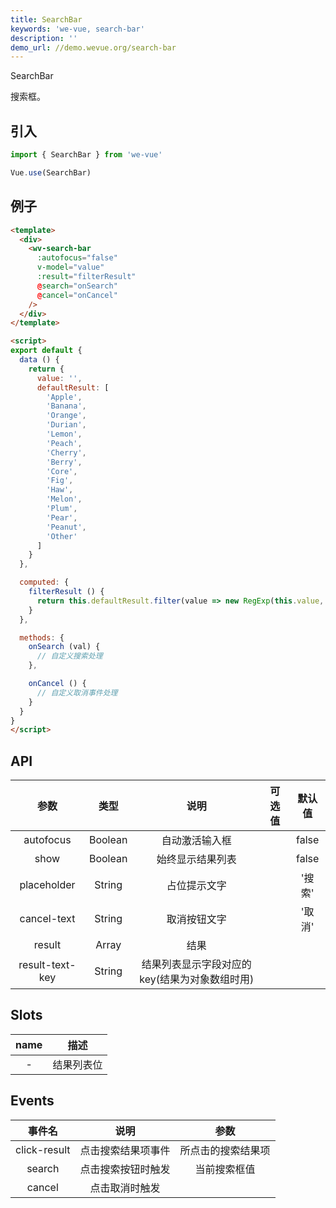 ```yaml
---
title: SearchBar
keywords: 'we-vue, search-bar'
description: ''
demo_url: //demo.wevue.org/search-bar
---
```


SearchBar

搜索框。

## 引入

```js
import { SearchBar } from 'we-vue'

Vue.use(SearchBar)
```

## 例子

```html
<template>
  <div>
    <wv-search-bar 
      :autofocus="false" 
      v-model="value" 
      :result="filterResult"
      @search="onSearch"
      @cancel="onCancel"
    />
  </div>
</template>

<script>
export default {
  data () {
    return {
      value: '',
      defaultResult: [
        'Apple',
        'Banana',
        'Orange',
        'Durian',
        'Lemon',
        'Peach',
        'Cherry',
        'Berry',
        'Core',
        'Fig',
        'Haw',
        'Melon',
        'Plum',
        'Pear',
        'Peanut',
        'Other'
      ]
    }
  },

  computed: {
    filterResult () {
      return this.defaultResult.filter(value => new RegExp(this.value, 'i').test(value))
    }
  },

  methods: {
    onSearch (val) {
      // 自定义搜索处理
    },

    onCancel () {
      // 自定义取消事件处理
    }
  }
}
</script>
```

## API

|   参数   |   类型    |   说明   | 可选值  |  默认值  |
| :----: | :-----: | :----: | :--: | :---: |
| autofocus  | Boolean  |  自动激活输入框   |      |   false    |
| show  | Boolean  |  始终显示结果列表   |      |   false    |
| placeholder  | String  |  占位提示文字   |      |   '搜索'    |
| cancel-text  | String  |  取消按钮文字   |      |   '取消'    |
| result  | Array  |  结果   |      |     |
| result-text-key  | String  |  结果列表显示字段对应的 key(结果为对象数组时用)   |      |     |

## Slots

|   name   |   描述    |
| :----: | :-----: |
| -  | 结果列表位  |


## Events

|   事件名   |   说明    |   参数   |
| :----: | :-----: | :----: |
| click-result  | 点击搜索结果项事件  |  所点击的搜索结果项   |
| search  | 点击搜索按钮时触发  |  当前搜索框值   |
| cancel  | 点击取消时触发  |    |
